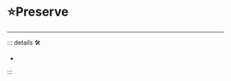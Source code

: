# ⭐<labor>Preserve</labor>

---

<!-- =================================================== -->
<!-- =================================================== -->
<!-- =================================================== -->
<!-- =================================================== -->
<!-- =================================================== -->
::: details 🛠

-

:::